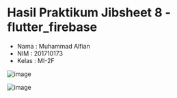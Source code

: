 # Hasil Praktikum Jibsheet 8 - flutter_firebase

- Nama : Muhammad Alfian
- NIM : 201710173
- Kelas : MI-2F

![image](https://user-images.githubusercontent.com/79956187/176690167-60b11369-79f9-494b-bec0-2f947b26489e.png)

![image](https://user-images.githubusercontent.com/79956187/176690733-a7453e70-54d0-4ac6-99d9-e9305f020110.png)
